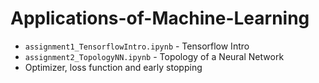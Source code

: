# Applications-of-Machine-Learning

- `assignment1_TensorflowIntro.ipynb` - Tensorflow Intro
- `assignment2_TopologyNN.ipynb` - Topology of a Neural Network
- Optimizer, loss function and early stopping
